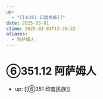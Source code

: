 ```yaml
---
up:
  - "[[⑥351 印度民族]]"
date: 2025-03-01
ctime: 2025-03-01T13:38:22
aliases:
  - 阿萨姆人
---
```


# ⑥351.12 阿萨姆人

- up: [[⑥351 印度民族]]
